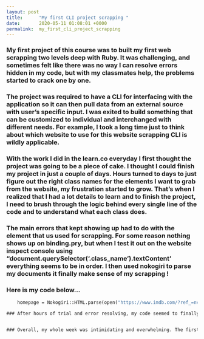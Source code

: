```yaml
---
layout: post
title:      "My first CLI project scrapping "
date:       2020-05-11 01:08:01 +0000
permalink:  my_first_cli_project_scrapping
---
```



### My first project of this course was to built my first web scrapping two levels deep with Ruby. It was challenging, and sometimes felt like there was no way I can resolve errors hidden in my code, but with my classmates help, the problems started to crack one by one.  

### The project was required to have a CLI for interfacing with the application so it can then pull data from an external source with user’s specific input. I was exited to build something that can be customized to individual and interchanged with different needs. For example, I took a long time just to think about which website to use for this website scrapping CLI is wildly applicable. 

### With the work I did in the learn.co everyday I first thought the project was going to be a piece of cake. I thought I could finish my project in just a couple of days. Hours turned to days to just figure out the right class names for the elements I want to grab from the website, my frustration started to grow. That’s when I realized that I had a lot details to learn and to finish the project, I need to brush through the logic behind every single line of the code and to understand what each class does. 

### The main errors that kept showing up had to do with the element that us used for scrapping. For some reason nothing shows up on binding.pry, but when I test it out on the website inspect console using “document.querySelector(‘.class_name’).textContent’ everything seems to be in order. I then used nokogiri to parse my documents it finally make sense of my scrapping !

### Here is my code below…

```def self.scrape_and_make_reviews
    homepage = Nokogiri::HTML.parse(open("https://www.imdb.com/?ref_=nv_home").read)```

### After hours of trial and error resolving, my code seemed to finally work. I am still getting to the habit of the proggraming lifestyle but i gotta say it feels good to actually get it right after so many failures.


### Overall, my whole week was intimidating and overwhelming. The first project doesn’t seem like a lot but I definitely learned  how important  these skills will be for my future career performance. 

